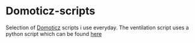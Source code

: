 # Domoticz-scripts
Selection of [Domoticz](http://www.domoticz.com "Domoticz's Homepage") scripts i use everyday.
The ventilation script uses a python script which can be found [here](https://github.com/jantenhove/ESPGPO)
